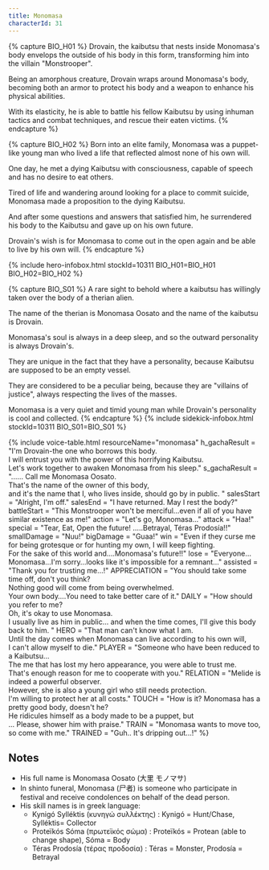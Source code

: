 ```yaml
---
title: Monomasa
characterId: 31
---
```


{% capture BIO_H01 %}
Drovain, the kaibutsu that nests inside Monomasa's body envelops the outside of his body in this form, transforming him into the villain "Monstrooper".  

Being an amorphous creature, Drovain wraps around Monomasa's body, becoming both an armor to protect his body and a weapon to enhance his physical abilities. 

With its elasticity, he is able to battle his fellow Kaibutsu by using inhuman tactics and combat techniques, and rescue their eaten victims.
{% endcapture %}

{% capture BIO_H02 %}
Born into an elite family, Monomasa was a puppet-like young man who lived a life that reflected almost none of his own will. 

One day, he met a dying Kaibutsu with consciousness, capable of speech and has no desire to eat others. 

Tired of life and wandering around looking for a place to commit suicide, Monomasa made a proposition to the dying Kaibutsu. 

And after some questions and answers that satisfied him, he surrendered his body to the Kaibutsu and gave up on his own future.

Drovain's wish is for Monomasa to come out in the open again and be able to live by his own will.
{% endcapture %}

{% include hero-infobox.html stockId=10311 BIO_H01=BIO_H01 BIO_H02=BIO_H02 %}

{% capture BIO_S01 %}
A rare sight to behold where a kaibutsu has willingly taken over the body of a therian alien.

The name of the therian is Monomasa Oosato and the name of the kaibutsu is Drovain. 

Monomasa's soul is always in a deep sleep, and so the outward personality is always Drovain's. 

They are unique in the fact that they have a personality, because Kaibutsu are supposed to be an empty vessel. 

They are considered to be a peculiar being, because they are "villains of justice", always respecting the lives of the masses.  

Monomasa is a very quiet and timid young man while Drovain's personality is cool and collected.
{% endcapture %}
{% include sidekick-infobox.html stockId=10311 BIO_S01=BIO_S01 %}

{% include voice-table.html resourceName="monomasa"
h_gachaResult = "I'm Drovain-the one who borrows this body.<br>I will entrust you with the power of this horrifying Kaibutsu.<br>Let's work together to awaken Monomasa from his sleep."
s_gachaResult = "...... Call me Monomasa Oosato.<br>That's the name of the owner of this body,<br>and it's the name that I, who lives inside, should go by in public. "
salesStart = "Alright, I'm off."
salesEnd = "I have returned. May I rest the body?"
battleStart = "This Monstrooper won't be merciful…even if all of you have similar existence as me!"
action = "Let's go, Monomasa…"
attack = "Haa!"
special = "Tear, Eat, Open the future! …..Betrayal, Téras Prodosía!!"
smallDamage = "Nuu!"
bigDamage = "Guaa!"
win = "Even if they curse me for being grotesque or for hunting my own, I will keep fighting.<br>For the sake of this world and….Monomasa's future!!"
lose = "Everyone…Monomasa…I'm sorry…looks like it's impossible for a remnant…"
assisted = "Thank you for trusting me…!"
APPRECIATION = "You should take some time off, don't you think?<br>Nothing good will come from being overwhelmed.<br>Your own body….You need to take better care of it."
DAILY = "How should you refer to me?<br>Oh, it's okay to use Monomasa.<br>I usually live as him in public... and when the time comes, I'll give this body back to him. "
HERO = "That man can't know what I am.<br>Until the day comes when Monomasa can live according to his own will,<br>I can't allow myself to die."
PLAYER = "Someone who have been reduced to a Kaibutsu…<br>The me that has lost my hero appearance, you were able to trust me.<br>That's enough reason for me to cooperate with you."
RELATION = "Melide is indeed a powerful observer.<br>However, she is also a young girl who still needs protection.<br>I'm willing to protect her at all costs."
TOUCH = "How is it? Monomasa has a pretty good body, doesn't he?<br>He ridicules himself as a body made to be a puppet, but<br>... Please, shower him with praise."
TRAIN = "Monomasa wants to move too, so come with me."
TRAINED = "Guh.. It's dripping out...!"
%}

## Notes

- His full name is Monomasa Oosato (大里 モノマサ)
- In shinto funeral, Monomasa (尸者) is someone who participate in festival and receive condolences on behalf of the dead person.
- His skill names is in greek language:
  - Kynigó Sylléktis (κυνηγώ συλλέκτης) : Kynigó = Hunt/Chase, Sylléktis= Collector
  - Proteïkós Sóma (πρωτεϊκός σώμα) : Proteïkós = Protean (able to change shape), Sóma = Body
  - Téras Prodosía (τέρας προδοσία) : Téras = Monster, Prodosía = Betrayal
